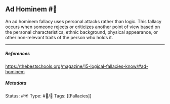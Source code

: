 ## Ad Hominem #🧠 

An ad hominem fallacy uses personal attacks rather than logic. This fallacy occurs when someone rejects or criticizes another point of view based on the personal characteristics, ethnic background, physical appearance, or other non-relevant traits of the person who holds it.

___

##### References
https://thebestschools.org/magazine/15-logical-fallacies-know/#ad-hominem

##### Metadata
Status: #☀️ 
Type: #🔵/🔵 
Tags: [[Fallacies]]